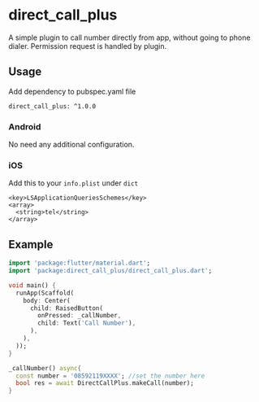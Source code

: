 # direct_call_plus

A simple plugin to call number directly from app, without going to phone dialer. Permission request is handled by plugin.

## Usage

Add dependency to pubspec.yaml file
```
direct_call_plus: ^1.0.0
```

### Android
No need any additional configuration.

### iOS
Add this to your ```info.plist``` under ```dict``` 
```
<key>LSApplicationQueriesSchemes</key>
<array>
  <string>tel</string>
</array>
```

## Example

```dart
import 'package:flutter/material.dart';
import 'package:direct_call_plus/direct_call_plus.dart';

void main() {
  runApp(Scaffold(
    body: Center(
      child: RaisedButton(
        onPressed: _callNumber,
        child: Text('Call Number'),
      ),
    ),
  ));
}

_callNumber() async{
  const number = '08592119XXXX'; //set the number here
  bool res = await DirectCallPlus.makeCall(number);
}
```

